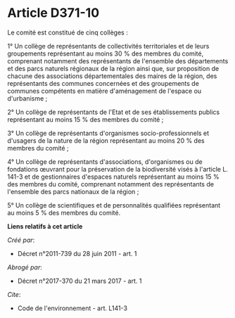 # Article D371-10

Le comité est constitué de cinq collèges : 

1° Un collège de représentants de collectivités territoriales et de leurs groupements représentant au moins 30 % des membres
du comité, comprenant notamment des représentants de l'ensemble des départements et des parcs naturels régionaux de la région
ainsi que, sur proposition de chacune des associations départementales des maires de la région, des représentants des
communes concernées et des groupements de communes compétents en matière d'aménagement de l'espace ou d'urbanisme ; 

2° Un collège de représentants de l'Etat et de ses établissements publics représentant au moins 15 % des membres du comité ; 

3° Un collège de représentants d'organismes socio-professionnels et d'usagers de la nature de la région représentant au moins
20 % des membres du comité ; 

4° Un collège de représentants d'associations, d'organismes ou de fondations œuvrant pour la préservation de la biodiversité
visés à l'article L. 141-3 et de gestionnaires d'espaces naturels représentant au moins 15 % des membres du comité,
comprenant notamment des représentants de l'ensemble des parcs nationaux de la région ; 

5° Un collège de scientifiques et de personnalités qualifiées représentant au moins 5 % des membres du comité.

**Liens relatifs à cet article**

_Créé par_:

  - Décret n°2011-739 du 28 juin 2011 - art. 1

_Abrogé par_:

  - Décret n°2017-370 du 21 mars 2017 - art. 1

_Cite_:

  - Code de l'environnement - art. L141-3
